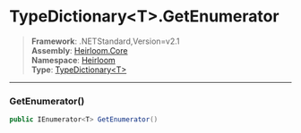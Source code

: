 # TypeDictionary\<T>.GetEnumerator

> **Framework**: .NETStandard,Version=v2.1  
> **Assembly**: [Heirloom.Core][0]  
> **Namespace**: [Heirloom][0]  
> **Type**: [TypeDictionary\<T>][1]  

--------------------------------------------------------------------------------

### GetEnumerator()

```cs
public IEnumerator<T> GetEnumerator()
```

[0]: ..\Heirloom.Core.md
[1]: Heirloom.TypeDictionary[T].md
